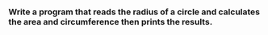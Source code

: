 ### Write a program that reads the radius of a circle and calculates the area and circumference then prints the results.
